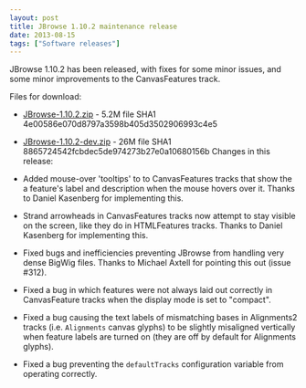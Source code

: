```yaml
---
layout: post
title: JBrowse 1.10.2 maintenance release
date: 2013-08-15
tags: ["Software releases"]
---
```


JBrowse 1.10.2 has been released, with fixes for some minor issues, and some minor improvements to the CanvasFeatures track.

Files for download:

*   [JBrowse-1.10.2.zip](/wordpress/wp-content/plugins/download-monitor/download.php?id=65 "download JBrowse-1.10.2.zip") - 5.2M
file SHA1 4e00586e070d8797a3598b405d3502906993c4e5
*   [JBrowse-1.10.2-dev.zip](https://jbrowse.org/wordpress/wp-content/plugins/download-monitor/download.php?id=66 "download JBrowse-1.10.2-dev.zip") - 26M
file SHA1 8865724542fcbdec5de974273b27e0a10680156b
Changes in this release:

*   Added mouse-over 'tooltips' to to CanvasFeatures tracks that show
the a feature's label and description when the mouse hovers over
it. Thanks to Daniel Kasenberg for implementing this.
*   Strand arrowheads in CanvasFeatures tracks now attempt to stay
visible on the screen, like they do in HTMLFeatures tracks. Thanks
to Daniel Kasenberg for implementing this.
*   Fixed bugs and inefficiencies preventing JBrowse from handling very
dense BigWig files. Thanks to Michael Axtell for pointing this out
(issue #312).
*   Fixed a bug in which features were not always laid out correctly in
CanvasFeature tracks when the display mode is set to "compact".
*   Fixed a bug causing the text labels of mismatching bases in
Alignments2 tracks (i.e. `Alignments` canvas glyphs) to be slightly
misaligned vertically when feature labels are turned on (they are
off by default for Alignments glyphs).
*   Fixed a bug preventing the `defaultTracks` configuration variable
from operating correctly.